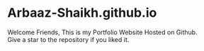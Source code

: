 # Arbaaz-Shaikh.github.io
Welcome Friends, This is my Portfolio Website Hosted on Github.    <br>
Give a star to the repository if you liked it.
